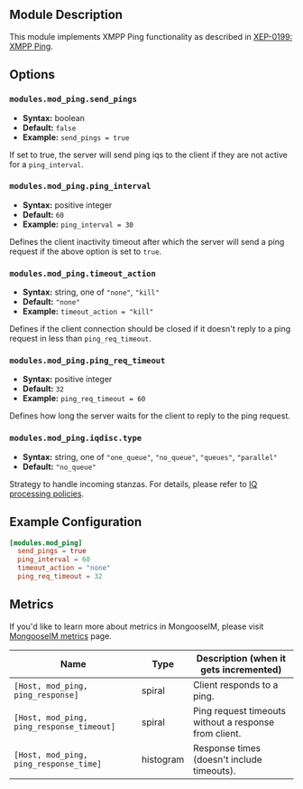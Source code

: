 ## Module Description

This module implements XMPP Ping functionality as described in [XEP-0199: XMPP Ping](http://www.xmpp.org/extensions/xep-0199.html).

## Options

### `modules.mod_ping.send_pings`
* **Syntax:** boolean
* **Default:** `false`
* **Example:** `send_pings = true`

If set to true, the server will send ping iqs to the client if they are not active for a `ping_interval`.

### `modules.mod_ping.ping_interval`
* **Syntax:** positive integer
* **Default:** `60`
* **Example:** `ping_interval = 30`

Defines the client inactivity timeout after which the server will send a ping request if the above option is set to `true`.

### `modules.mod_ping.timeout_action`
* **Syntax:** string, one of `"none"`, `"kill"`
* **Default:** `"none"`
* **Example:** `timeout_action = "kill"`

Defines if the client connection should be closed if it doesn't reply to a ping request in less than `ping_req_timeout`.

### `modules.mod_ping.ping_req_timeout`
* **Syntax:** positive integer
* **Default:** `32`
* **Example:** `ping_req_timeout = 60`

Defines how long the server waits for the client to reply to the ping request.

### `modules.mod_ping.iqdisc.type`
* **Syntax:** string, one of `"one_queue"`, `"no_queue"`, `"queues"`, `"parallel"`
* **Default:** `"no_queue"`

Strategy to handle incoming stanzas. For details, please refer to
[IQ processing policies](../../advanced-configuration/Modules/#iq-processing-policies).

## Example Configuration

```toml
[modules.mod_ping]
  send_pings = true
  ping_interval = 60
  timeout_action = "none"
  ping_req_timeout = 32
```

## Metrics

If you'd like to learn more about metrics in MongooseIM, please visit [MongooseIM metrics](../operation-and-maintenance/MongooseIM-metrics.md) page.

| Name | Type | Description (when it gets incremented) |
| ---- | ---- | -------------------------------------- |
| ``[Host, mod_ping, ping_response]`` | spiral | Client responds to a ping. |
| ``[Host, mod_ping, ping_response_timeout]`` | spiral | Ping request timeouts without a response from client. |
| ``[Host, mod_ping, ping_response_time]`` | histogram | Response times (doesn't include timeouts). |
